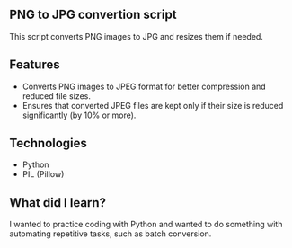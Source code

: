 ## PNG to JPG convertion script

This script converts PNG images to JPG and resizes them if needed.

## Features

  - Converts PNG images to JPEG format for better compression and reduced file sizes.
  - Ensures that converted JPEG files are kept only if their size is reduced significantly (by 10% or more).

## Technologies

   - Python
   - PIL (Pillow)

## What did I learn? 

I wanted to practice coding with Python and wanted to do something with automating repetitive tasks, such as batch conversion.
